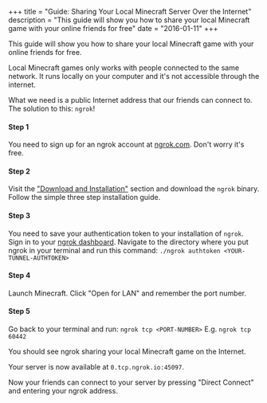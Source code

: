 +++
title = "Guide: Sharing Your Local Minecraft Server Over the Internet"
description = "This guide will show you how to share your local Minecraft game with your online friends for free"
date = "2016-01-11"
+++

This guide will show you how to share your local Minecraft game with your online friends for free.

Local Minecraft games only works with people connected to the same network.
It runs locally on your computer and it's not accessible through the internet.

What we need is a public Internet address that our friends can connect to. The solution to this: `ngrok`!

#### Step 1
You need to sign up for an ngrok account at [ngrok.com](https://ngrok.com/). Don't worry it's free.

#### Step 2
Visit the ["Download and Installation"](https://ngrok.com/download) section and download the ``ngrok`` binary.
Follow the simple three step installation guide.

#### Step 3
You need to save your authentication token to your installation of ``ngrok``.
Sign in to your [ngrok dashboard](https://dashboard.ngrok.com/).
Navigate to the directory where you put ngrok in your terminal and run this command:
``./ngrok authtoken <YOUR-TUNNEL-AUTHTOKEN>``

#### Step 4
Launch Minecraft.
Click "Open for LAN" and remember the port number.

#### Step 5
Go back to your terminal and run:
``ngrok tcp <PORT-NUMBER>``
E.g.
``ngrok tcp 60442``

You should see ngrok sharing your local Minecraft game on the Internet.

Your server is now available at ``0.tcp.ngrok.io:45097``.

Now your friends can connect to your server by pressing "Direct Connect" and entering your ngrok address.